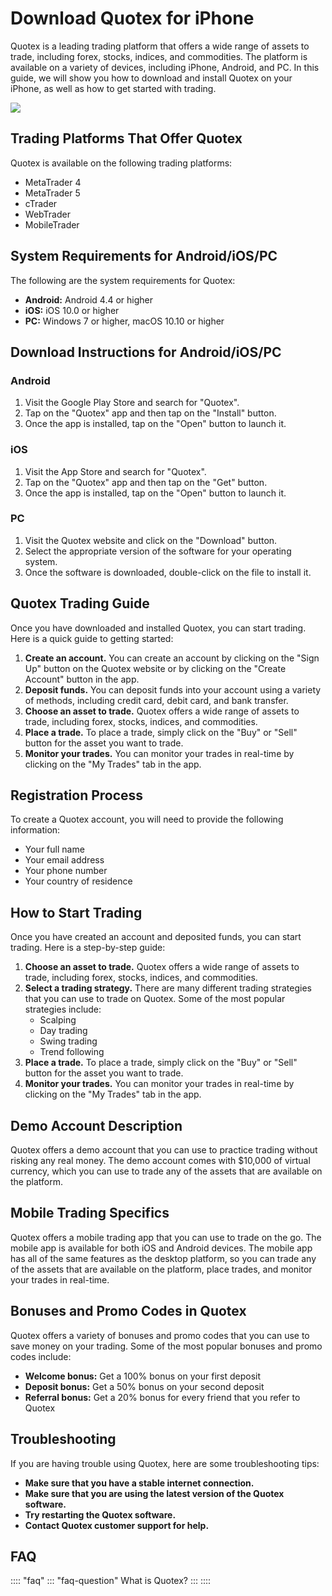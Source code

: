 # Download Quotex for iPhone

Quotex is a leading trading platform that offers a wide range of assets
to trade, including forex, stocks, indices, and commodities. The
platform is available on a variety of devices, including iPhone,
Android, and PC. In this guide, we will show you how to download and
install Quotex on your iPhone, as well as how to get started with
trading.

[![](https://static.quotex.io/files/5_en/300_250.jpg)](https://traff.sbs/brokerqxsignupf)

## Trading Platforms That Offer Quotex

Quotex is available on the following trading platforms:

-   MetaTrader 4
-   MetaTrader 5
-   cTrader
-   WebTrader
-   MobileTrader

## System Requirements for Android/iOS/PC

The following are the system requirements for Quotex:

-   **Android:** Android 4.4 or higher
-   **iOS:** iOS 10.0 or higher
-   **PC:** Windows 7 or higher, macOS 10.10 or higher

## Download Instructions for Android/iOS/PC

### Android

1.  Visit the Google Play Store and search for "Quotex".
2.  Tap on the "Quotex" app and then tap on the "Install"
    button.
3.  Once the app is installed, tap on the "Open" button to launch
    it.

### iOS

1.  Visit the App Store and search for "Quotex".
2.  Tap on the "Quotex" app and then tap on the "Get"
    button.
3.  Once the app is installed, tap on the "Open" button to launch
    it.

### PC

1.  Visit the Quotex website and click on the "Download" button.
2.  Select the appropriate version of the software for your operating
    system.
3.  Once the software is downloaded, double-click on the file to install
    it.

## Quotex Trading Guide

Once you have downloaded and installed Quotex, you can start trading.
Here is a quick guide to getting started:

1.  **Create an account.** You can create an account by clicking on the
    "Sign Up" button on the Quotex website or by clicking on the
    "Create Account" button in the app.
2.  **Deposit funds.** You can deposit funds into your account using a
    variety of methods, including credit card, debit card, and bank
    transfer.
3.  **Choose an asset to trade.** Quotex offers a wide range of assets
    to trade, including forex, stocks, indices, and commodities.
4.  **Place a trade.** To place a trade, simply click on the "Buy"
    or "Sell" button for the asset you want to trade.
5.  **Monitor your trades.** You can monitor your trades in real-time by
    clicking on the "My Trades" tab in the app.

## Registration Process

To create a Quotex account, you will need to provide the following
information:

-   Your full name
-   Your email address
-   Your phone number
-   Your country of residence

## How to Start Trading

Once you have created an account and deposited funds, you can start
trading. Here is a step-by-step guide:

1.  **Choose an asset to trade.** Quotex offers a wide range of assets
    to trade, including forex, stocks, indices, and commodities.
2.  **Select a trading strategy.** There are many different trading
    strategies that you can use to trade on Quotex. Some of the most
    popular strategies include:
    -   Scalping
    -   Day trading
    -   Swing trading
    -   Trend following
3.  **Place a trade.** To place a trade, simply click on the "Buy"
    or "Sell" button for the asset you want to trade.
4.  **Monitor your trades.** You can monitor your trades in real-time by
    clicking on the "My Trades" tab in the app.

## Demo Account Description

Quotex offers a demo account that you can use to practice trading
without risking any real money. The demo account comes with \$10,000 of
virtual currency, which you can use to trade any of the assets that are
available on the platform.

## Mobile Trading Specifics

Quotex offers a mobile trading app that you can use to trade on the go.
The mobile app is available for both iOS and Android devices. The mobile
app has all of the same features as the desktop platform, so you can
trade any of the assets that are available on the platform, place
trades, and monitor your trades in real-time.

## Bonuses and Promo Codes in Quotex

Quotex offers a variety of bonuses and promo codes that you can use to
save money on your trading. Some of the most popular bonuses and promo
codes include:

-   **Welcome bonus:** Get a 100% bonus on your first deposit
-   **Deposit bonus:** Get a 50% bonus on your second deposit
-   **Referral bonus:** Get a 20% bonus for every friend that you refer
    to Quotex

## Troubleshooting

If you are having trouble using Quotex, here are some troubleshooting
tips:

-   **Make sure that you have a stable internet connection.**
-   **Make sure that you are using the latest version of the Quotex
    software.**
-   **Try restarting the Quotex software.**
-   **Contact Quotex customer support for help.**

## FAQ

:::: \"faq\"
::: \"faq-question\"
What is Quotex?
:::
::::

